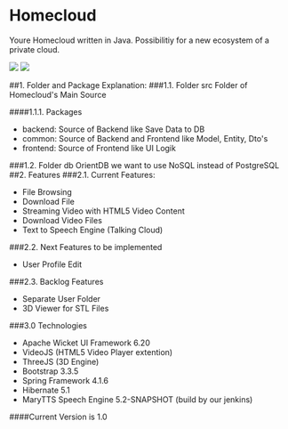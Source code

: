 # Homecloud

Youre Homecloud written in Java. Possibilitiy for a new ecosystem of a private cloud.

<img src="http://81.169.224.34:8090/download/attachments/9961474/Bildschirmfoto%202015-07-06%20um%2008.28.31.png?version=1&modificationDate=1436164203966&api=v2"/>

<img src="http://81.169.224.34:8090/download/attachments/9961474/Bildschirmfoto%202015-07-06%20um%2008.27.06.png?api=v2"/>


##1. Folder and Package Explanation:
###1.1. Folder src 
Folder of Homecloud's Main Source

####1.1.1. Packages
- backend: Source of Backend like Save Data to DB
- common: Source of Backend and Frontend like Model, Entity, Dto's
- frontend: Source of Frontend like UI Logik  

###1.2. Folder db
OrientDB we want to use NoSQL instead of PostgreSQL
##2. Features
###2.1. Current Features:
- File Browsing
- Download File
- Streaming Video with HTML5 Video Content
- Download Video Files
- Text to Speech Engine (Talking Cloud)

###2.2. Next Features to be implemented
- User Profile Edit

###2.3. Backlog Features
- Separate User Folder
- 3D Viewer for STL Files

###3.0 Technologies
- Apache Wicket UI Framework 6.20
- VideoJS (HTML5 Video Player extention)
- ThreeJS (3D Engine)
- Bootstrap 3.3.5
- Spring Framework 4.1.6
- Hibernate 5.1
- MaryTTS Speech Engine 5.2-SNAPSHOT (build by our jenkins) 

####Current Version is 1.0

